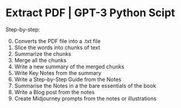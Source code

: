 # Extract PDF | GPT-3 Python Scipt

Step-by-step:

0. Converts the PDF file into a .txt file
1. Slice the words into chunks of text
2. Summarize the chunks
3. Merge all the chunks
4. Write a new summary of the merged chunks
5. Write Key Notes from the summary
6. Write a Step-by-Step Guide from the Notes
7. Summarise the Notes in a the bare essentials of the book
8. Write a Blog post from the notes
9. Create Midjourney prompts from the notes or illustrations
